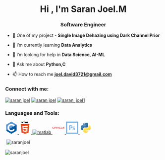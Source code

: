 <h1 align="center">Hi , I'm Saran Joel.M</h1>
<h3 align="center">Software Engineer</h3>

- 🔭 One of my project - **Single Image Dehazing using Dark Channel Prior**

- 🌱 I’m currently learning **Data Analytics**

- 🤝 I’m looking for help in **Data Science, AI-ML**

- 💬 Ask me about **Python,C**

- 📫 How to reach me **joel.david3721@gmail.com**

<h3 align="left">Connect with me:</h3>
<p align="left">
<a href="https://www.linkedin.com/in/saran-joel-a161091b4/" target="blank"><img align="center" src="https://raw.githubusercontent.com/rahuldkjain/github-profile-readme-generator/master/src/images/icons/Social/linked-in-alt.svg" alt="saran joel" height="30" width="40" /></a>
<a href="https://www.youtube.com/c/saran joel" target="blank"><img align="center" src="https://raw.githubusercontent.com/rahuldkjain/github-profile-readme-generator/master/src/images/icons/Social/youtube.svg" alt="saran joel" height="30" width="40" /></a>
<a href="https://www.hackerrank.com/saran_joel1" target="blank"><img align="center" src="https://raw.githubusercontent.com/rahuldkjain/github-profile-readme-generator/master/src/images/icons/Social/hackerrank.svg" alt="saran_joel1" height="30" width="40" /></a>
</p>

<h3 align="left">Languages and Tools:</h3>
<p align="left"> <a href="https://www.cprogramming.com/" target="_blank" rel="noreferrer"> <img src="https://raw.githubusercontent.com/devicons/devicon/master/icons/c/c-original.svg" alt="c" width="40" height="40"/> </a> <a href="https://www.w3.org/html/" target="_blank" rel="noreferrer"> <img src="https://raw.githubusercontent.com/devicons/devicon/master/icons/html5/html5-original-wordmark.svg" alt="html5" width="40" height="40"/> </a> <a href="https://www.mathworks.com/" target="_blank" rel="noreferrer"> <img src="https://upload.wikimedia.org/wikipedia/commons/2/21/Matlab_Logo.png" alt="matlab" width="40" height="40"/> </a> <a href="https://www.oracle.com/" target="_blank" rel="noreferrer"> <img src="https://raw.githubusercontent.com/devicons/devicon/master/icons/oracle/oracle-original.svg" alt="oracle" width="40" height="40"/> </a> <a href="https://www.photoshop.com/en" target="_blank" rel="noreferrer"> <img src="https://raw.githubusercontent.com/devicons/devicon/master/icons/photoshop/photoshop-line.svg" alt="photoshop" width="40" height="40"/> </a> <a href="https://www.python.org" target="_blank" rel="noreferrer"> <img src="https://raw.githubusercontent.com/devicons/devicon/master/icons/python/python-original.svg" alt="python" width="40" height="40"/> </a> </p>

<p>&nbsp;<img align="center" src="https://github-readme-stats.vercel.app/api?username=saranjoel&show_icons=true&locale=en" alt="saranjoel" /></p>

<p><img align="center" src="https://github-readme-streak-stats.herokuapp.com/?user=saranjoel&" alt="saranjoel" /></p>
